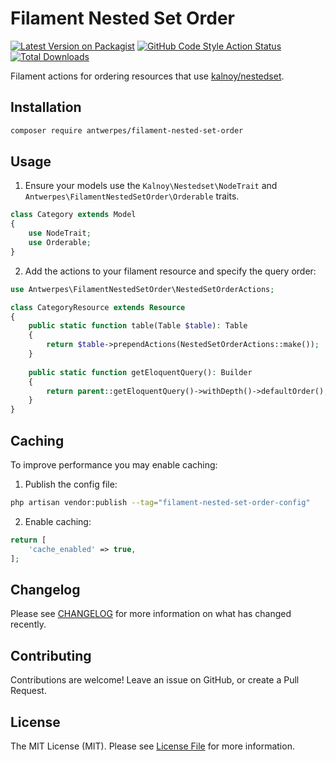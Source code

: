 # Filament Nested Set Order

[![Latest Version on Packagist](https://img.shields.io/packagist/v/antwerpes/filament-nested-set-order.svg?style=flat-square)](https://packagist.org/packages/antwerpes/filament-nested-set-order)
[![GitHub Code Style Action Status](https://img.shields.io/github/workflow/status/antwerpes/filament-nested-set-order/lint?label=code%20style)](https://github.com/antwerpes/filament-nested-set-order/actions?query=workflow%3Alint+branch%3Amaster)
[![Total Downloads](https://img.shields.io/packagist/dt/antwerpes/filament-nested-set-order.svg?style=flat-square)](https://packagist.org/packages/antwerpes/filament-nested-set-order)

Filament actions for ordering resources that use [kalnoy/nestedset](https://github.com/lazychaser/laravel-nestedset).

## Installation

```bash
composer require antwerpes/filament-nested-set-order
```

## Usage
1. Ensure your models use the `Kalnoy\Nestedset\NodeTrait` and `Antwerpes\FilamentNestedSetOrder\Orderable` traits.

```php
class Category extends Model
{
    use NodeTrait;
    use Orderable;
}
```

2. Add the actions to your filament resource and specify the query order:

```php
use Antwerpes\FilamentNestedSetOrder\NestedSetOrderActions;

class CategoryResource extends Resource
{
    public static function table(Table $table): Table
    {
        return $table->prependActions(NestedSetOrderActions::make());
    }
    
    public static function getEloquentQuery(): Builder
    {
        return parent::getEloquentQuery()->withDepth()->defaultOrder();
    }
}
```

## Caching
To improve performance you may enable caching:

1. Publish the config file:

```bash
php artisan vendor:publish --tag="filament-nested-set-order-config"
```

2. Enable caching:

```php
return [
    'cache_enabled' => true,
];
```

## Changelog

Please see [CHANGELOG](CHANGELOG.md) for more information on what has changed recently.

## Contributing

Contributions are welcome! Leave an issue on GitHub, or create a Pull Request.

## License

The MIT License (MIT). Please see [License File](LICENSE.md) for more information.
